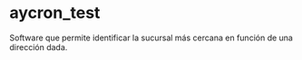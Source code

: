 # aycron_test
Software que permite identificar la sucursal más cercana en función de una dirección dada.
